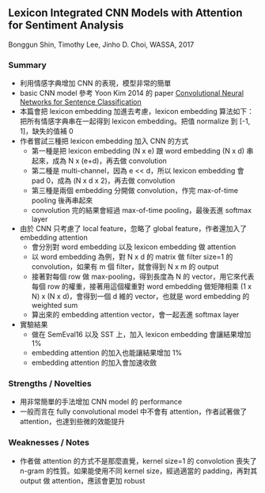 ## Lexicon Integrated CNN Models with Attention for Sentiment Analysis

Bonggun Shin, Timothy Lee, Jinho D. Choi, WASSA, 2017

### Summary
- 利用情感字典增加 CNN 的表現，模型非常的簡單
- basic CNN model 參考 Yoon Kim 2014 的 paper [Convolutional Neural Networks for Sentence Classification](http://aclweb.org/anthology/D14-1181)
- 本篇會把 lexicon embedding 加進去考慮，lexicon embedding 算法如下：把所有情感字典串在一起得到 lexicon embedding。把值 normalize 到 [-1, 1]，缺失的值補 0
- 作者嘗試三種把 lexicon embedding 加入 CNN 的方式
  - 第一種是把 lexicon embedding (N x e) 跟 word embedding (N x d) 串起來，成為 N x (e+d)，再去做 convolution
  - 第二種是 multi-channel，因為 e << d，所以 lexicon embedding 會 pad 0，成為 (N x d x 2)，再去做 convolution
  - 第三種是兩個 embedding 分開做 convolution，作完 max-of-time pooling 後再串起來
  - convolution 完的結果會經過 max-of-time pooling，最後丟進 softmax layer
- 由於 CNN 只考慮了 local feature，忽略了 global feature，作者還加入了 embedding attention
  - 會分別對 word embedding 以及 lexicon embedding 做 attention
  - 以 word embedding 為例，對 N x d 的 matrix 做 filter size=1 的 convolution，如果有 m 個 filter，就會得到 N x m 的 output
  - 接著對每個 row 做 max-pooling，得到長度為 N 的 vector，用它來代表每個 row 的權重，接著用這個權重對 word embedding 做矩陣相乘 (1 x N) x (N x d)，會得到一個 d 維的 vector，也就是 word embedding 的 weighted sum
  - 算出來的 embedding attention vector，會一起丟進 softmax layer
- 實驗結果
  - 做在 SemEval16 以及 SST 上，加入 lexicon embedding 會讓結果增加 1%
  - embedding attention 的加入也能讓結果增加 1%
  - embedding attention 的加入會加速收斂

### Strengths / Novelties
- 用非常簡單的手法增加 CNN model 的 performance
- 一般而言在 fully convolutional model 中不會有 attention，作者試著做了 attention，也達到些微的效能提升

### Weaknesses / Notes
- 作者做 attention 的方式不是那麼直覺，kernel size=1 的 convolotion 喪失了 n-gram 的性質。如果能使用不同 kernel size，經過適當的 padding，再對其 output 做 attention，應該會更加 robust
